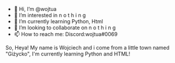 - 👋 Hi, I’m @wojtua
- 👀 I’m interested in n o t h i n g
- 🌱 I’m currently learning Python, Html
- 💞️ I’m looking to collaborate on n o t h i n g 
- 📫 How to reach me: Discord:wojtua#0069

So, Heya! My name is Wojciech and i come from a little town named "Giżycko", I'm currently learning Python and HTML!
